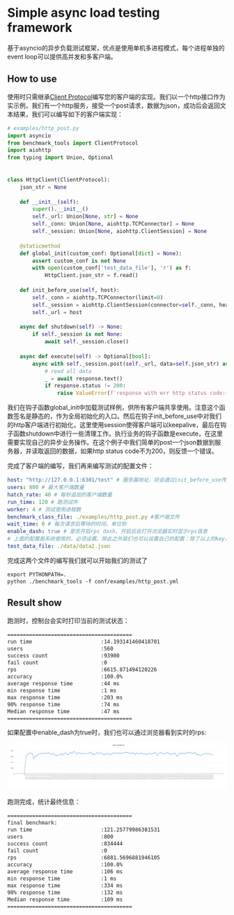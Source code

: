 # Simple async load testing framework

基于asyncio的异步负载测试框架，优点是使用单机多进程模式，每个进程单独的event loop可以提供高并发和多客户端。

## How to use

使用时只需继承[Client Protocol](./benchmark_tools/client_protocol.py)编写您的客户端的实现。我们以一个http接口作为实示例，我们有一个http服务，接受一个post请求，数据为json，成功后会返回文本结果，我们可以编写如下的客户端实现：

```python
# examples/http_post.py
import asyncio
from benchmark_tools import ClientProtocol
import aiohttp
from typing import Union, Optional


class HttpClient(ClientProtocol):
    json_str = None

    def __init__(self):
        super().__init__()
        self._url: Union[None, str] = None
        self._conn: Union[None, aiohttp.TCPConnector] = None
        self._session: Union[None, aiohttp.ClientSession] = None

    @staticmethod
    def global_init(custom_conf: Optional[dict] = None):
        assert custom_conf is not None
        with open(custom_conf['test_data_file'], 'r') as f:
            HttpClient.json_str = f.read()

    def init_before_use(self, host):
        self._conn = aiohttp.TCPConnector(limit=0)
        self._session = aiohttp.ClientSession(connector=self._conn, headers={'content-type': 'text/plain'})
        self._url = host

    async def shutdown(self) -> None:
        if self._session is not None:
            await self._session.close()

    async def execute(self) -> Optional[bool]:
        async with self._session.post(self._url, data=self.json_str) as response:
            # read all data
            _ = await response.text()
            if response.status != 200:
                raise ValueError(f'response with err http status code:{response.status}')

```

我们在钩子函数global_init中加载测试样例，供所有客户端共享使用。注意这个函数签名是静态的，作为全局初始化的入口。然后在钩子init_before_use中对我们的http客户端进行初始化，这里使用session使得客户端可以keepalive，最后在钩子函数shutdown中进行一些清理工作。执行业务的钩子函数是execute，在这里需要实现自己的异步业务操作。在这个例子中我们简单的post一个json数据到服务器，并读取返回的数据，如果http status code不为200，则反馈一个错误。

完成了客户端的编写，我们再来编写测试的配置文件：

```yaml
host: "http://127.0.0.1:6301/test" # 服务器地址，将会通过init_before_use传递给客户端
users: 800 # 最大客户端数量
hatch_rate: 40 # 每秒追加的客户端数量
run_time: 120 # 跑测试件
worker: 4 # 测试使用进程数
benchmark_class_file: ./examples/http_post.py #客户端文件
wait_time: 0 # 每次请求后等待的时间，单位秒
enable_dash: true # 是否开启rps dash，开启后会打开浏览器实时显示rps信息
# 上面的配置是系统使用的，必须设置。除此之外我们也可以设置自己的配置：除了以上的key，其余的key会通过global_init传递给客户端，这样可以方便扩展，比如这个例子中我们就用来设置自己的测试样例文件
test_data_file: ./data/data2.json
```

完成这两个文件的编写我们就可以开始我们的测试了

```shell
export PYTHONPATH=.
python ./benchmark_tools -f conf/examples/http_post.yml
```

## Result show

跑测时，控制台会实时打印当前的测试状态：

```
========================================
run time                      :14.193141460418701
users                         :560
success count                 :93900
fail count                    :0
rps                           :6615.871494120226
accuracy                      :100.0%
average response time         :44 ms
min response time             :1 ms
max response time             :203 ms
90% response time             :74 ms
Median response time          :47 ms
========================================
```

如果配置中enable_dash为true时，我们也可以通过浏览器看到实时的rps:

![rps dash](./images/rps_dash.png)

跑测完成，统计最终信息：

```
========================================
final benchmark:
run time                      :121.25779986381531
users                         :800
success count                 :834444
fail count                    :0
rps                           :6881.5696881946105
accuracy                      :100.0%
average response time         :106 ms
min response time             :1 ms
max response time             :334 ms
90% response time             :132 ms
Median response time          :109 ms
========================================
```

